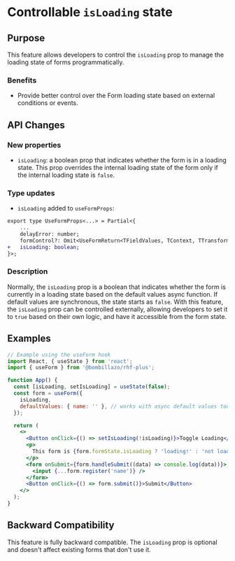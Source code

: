 # Controllable `isLoading` state

## Purpose

This feature allows developers to control the `isLoading` prop to manage the loading state of forms programmatically.

### Benefits

- Provide better control over the Form loading state based on external conditions or events.

## API Changes

### New properties

- `isLoading`: a boolean prop that indicates whether the form is in a loading state. This prop overrides the internal loading state of the form only if the internal loading state is `false`.

### Type updates

- `isLoading` added to `useFormProps`:

```diff
export type UseFormProps<...> = Partial<{
    ...
    delayError: number;
    formControl?: Omit<UseFormReturn<TFieldValues, TContext, TTransformedValues>, 'formState'>;
+   isLoading: boolean;
}>;
```

### Description

Normally, the `isLoading` prop is a boolean that indicates whether the form is currently in a loading state based on the default values async function. If default values are synchronous, the state starts as `false`. With this feature, the `isLoading` prop can be controlled externally, allowing developers to set it to `true` based on their own logic, and have it accessible from the form state.

## Examples

```jsx
// Example using the useForm hook
import React, { useState } from 'react';
import { useForm } from '@bombillazo/rhf-plus';

function App() {
  const [isLoading, setIsLoading] = useState(false);
  const form = useForm({
    isLoading,
    defaultValues: { name: '' }, // works with async default values too!
  });

  return (
    <>
      <Button onClick={() => setIsLoading(!isLoading)}>Toggle Loading</Button>
      <p>
        This form is {form.formState.isLoading ? 'loading!' : 'not loading.'}
      </p>
      <form onSubmit={form.handleSubmit((data) => console.log(data))}>
        <input {...form.register('name')} />
      </form>
      <Button onClick={() => form.submit()}>Submit</Button>
    </>
  );
}
```

## Backward Compatibility

This feature is fully backward compatible. The `isLoading` prop is optional and doesn't affect existing forms that don't use it.
